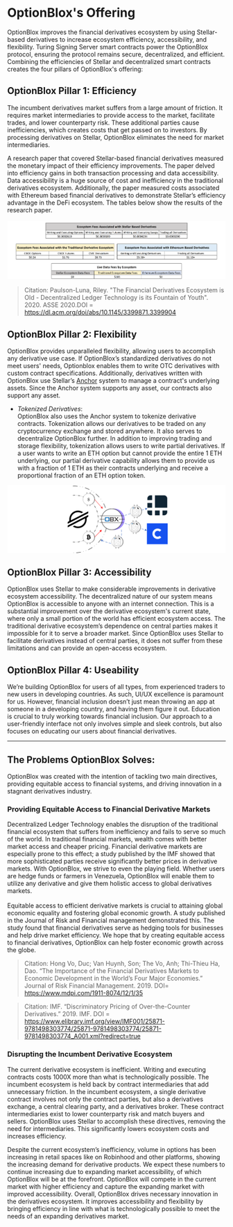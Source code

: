 # OptionBlox's Offering

OptionBlox improves the financial derivatives ecosystem by using Stellar-based derivatives to increase ecosystem efficiency, accessibility, and flexibility. Turing Signing Server smart contracts power the OptionBlox protocol, ensuring the protocol remains secure, decentralized, and efficient. Combining the efficiencies of Stellar and decentralized smart contracts creates the four pillars of OptionBlox's offering:

## OptionBlox Pillar 1: Efficiency  
The incumbent derivatives market suffers from a large amount of friction. It requires market intermediaries to provide access to the market, facilitate trades, and lower counterparty risk. These additional parties cause inefficiencies, which creates costs that get passed on to investors. By processing derivatives on Stellar, OptionBlox eliminates the need for market intermediaries. 
 
A research paper that covered Stellar-based financial derivatives measured the monetary impact of their efficiency improvements. The paper delved into efficiency gains in both transaction processing and data accessibility. Data accessibility is a huge source of cost and inefficiency in the traditional derivatives ecosystem. Additionally, the paper measured costs associated with Ethereum based financial derivatives to demonstrate Stellar’s efficiency advantage in the DeFi ecosystem. The tables below show the results of the research paper.\
 \
![alt text](https://raw.githubusercontent.com/markuspluna/OBXwhitepaper/master/photos/OBXtables.png "OBX Tables")

> Citation: Paulson-Luna, Riley. "The Financial Derivatives Ecosystem is Old - Decentralized Ledger Technology is its Fountain of Youth". 2020. ASSE 2020.DOI = https://dl.acm.org/doi/abs/10.1145/3399871.3399904

 
## OptionBlox Pillar 2: Flexibility  
OptionBlox provides unparalleled flexibility, allowing users to accomplish any derivative use case. If OptionBlox’s standardized derivatives do not meet users' needs, Optionblox enables them to write OTC derivatives with custom contract specifications. Additionally, derivatives written with OptionBlox use Stellar’s [Anchor](https://www.stellar.org/developers/guides/concepts/assets.html) system to manage a contract's underlying assets. Since the Anchor system supports any asset, our contracts also support any asset.
 
- *Tokenized Derivatives*:  
OptionBlox also uses the Anchor system to tokenize derivative contracts. Tokenization allows our derivatives to be traded on any cryptocurrency exchange and stored anywhere. It also serves to decentralize OptionBlox further. In addition to improving trading and storage flexibility, tokenization allows users to write partial derivatives. If a user wants to write an ETH option but cannot provide the entire 1 ETH underlying, our partial derivative capability allows them to provide us with a fraction of 1 ETH as their contracts underlying and receive a proportional fraction of an ETH option token.

 
 ![alt text](https://raw.githubusercontent.com/markuspluna/OBXwhitepaper/master/photos/OBX%20flexibility.png "Flexibility Graphic")

 
## OptionBlox Pillar 3: Accessibility
OptionBlox uses Stellar to make considerable improvements in derivative ecosystem accessibility. The decentralized nature of our system means OptionBlox is accessible to anyone with an internet connection. This is a substantial improvement over the derivative ecosystem's current state, where only a small portion of the world has efficient ecosystem access. The traditional derivative ecosystem’s dependence on central parties makes it impossible for it to serve a broader market. Since OptionBlox uses Stellar to facilitate derivatives instead of central parties, it does not suffer from these limitations and can provide an open-access ecosystem. 
 
## OptionBlox Pillar 4: Useability
We’re building OptionBlox for users of all types, from experienced traders to new users in developing countries. As such, UI/UX excellence is paramount for us. However, financial inclusion doesn’t just mean throwing an app at someone in a developing country, and having them figure it out. Education is crucial to truly working towards financial inclusion. Our approach to a user-friendly interface not only involves simple and sleek controls, but also focuses on educating our users about financial derivatives.

---

## The Problems OptionBlox Solves:
OptionBlox was created with the intention of tackling two main directives, providing equitable access to financial systems, and driving innovation in a stagnant derivatives industry.

### Providing Equitable Access to Financial Derivative Markets
Decentralized Ledger Technology enables the disruption of the traditional financial ecosystem that suffers from inefficiency and fails to serve so much of the world. In traditional financial markets, wealth comes with better market access and cheaper pricing. Financial derivative markets are especially prone to this effect; a study published by the IMF showed that more sophisticated parties receive significantly better prices in derivative markets. With OptionBlox, we strive to even the playing field. Whether users are hedge funds or farmers in Venezuela, OptionBlox will enable them to utilize any derivative and give them holistic access to global derivatives markets.\
 \
Equitable access to efficient derivative markets is crucial to attaining global economic equality and fostering global economic growth. A study published in the Journal of Risk and Financial management demonstrated this. The study found that financial derivatives serve as hedging tools for businesses and help drive market efficiency. We hope that by creating equitable access to financial derivatives, OptionBlox can help foster economic growth across the globe.
 
> Citation: Hong Vo, Duc; Van Huynh, Son; The Vo, Anh; Thi-Thieu Ha, Dao. “The Importance of the Financial Derivatives Markets to Economic Development in the World’s Four Major Economies.” Journal of Risk Financial Management. 2019. DOI= https://www.mdpi.com/1911-8074/12/1/35  

> Citation: IMF. “Discriminatory Pricing of Over-the-Counter Derivatives.” 2019. IMF. DOI = https://www.elibrary.imf.org/view/IMF001/25871-9781498303774/25871-9781498303774/25871-9781498303774_A001.xml?redirect=true
 
 
### Disrupting the Incumbent Derivative Ecosystem
The current derivative ecosystem is inefficient. Writing and executing contracts costs 1000X more than what is technologically possible. The incumbent ecosystem is held back by contract intermediaries that add unnecessary friction. In the incumbent ecosystem, a single derivative contract involves not only the contract parties, but also a derivatives exchange, a central clearing party, and a derivatives broker. These contract intermediaries exist to lower counterparty risk and match buyers and sellers. OptionBlox uses Stellar to accomplish these directives, removing the need for intermediaries. This significantly lowers ecosystem costs and increases efficiency. 


Despite the current ecosystem’s inefficiency, volume in options has been increasing in retail spaces like on Robinhood and other platforms, showing the increasing demand for derivative products. We expect these numbers to continue increasing due to expanding market accessibility, of which OptionBlox will be at the forefront. OptionBlox will compete in the current market with higher efficiency and capture the expanding market with improved accessibility. Overall, OptionBlox drives necessary innovation in the derivatives ecosystem. It improves accessibility and flexibility by bringing efficiency in line with what is technologically possible to meet the needs of an expanding derivatives market.
